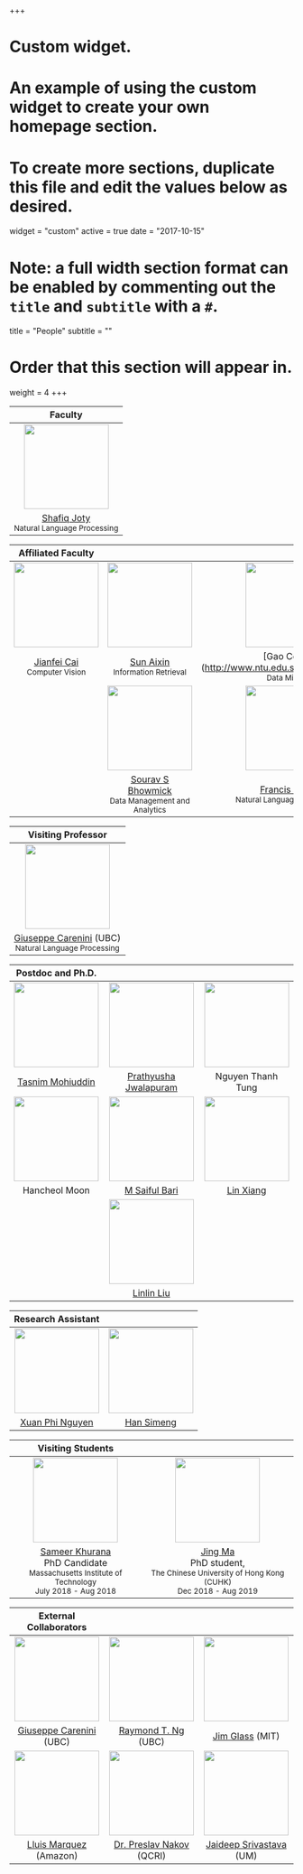 +++
# Custom widget.
# An example of using the custom widget to create your own homepage section.
# To create more sections, duplicate this file and edit the values below as desired.
widget = "custom"
active = true
date = "2017-10-15"
# Note: a full width section format can be enabled by commenting out the `title` and `subtitle` with a `#`.
title = "People"
subtitle = ""

# Order that this section will appear in.
weight = 4
+++




| Faculty |
|:---: |
| <img class="img-circle" style="width: 150px;" src="./person/Joty.jpg"> |
| [Shafiq Joty](https://raihanjoty.github.io/)<br><small>Natural Language Processing</small>|

| Affiliated Faculty | | | |
|:---: | :---: | :---: | :---: |
| <img class="img-circle" style="width: 150px;" src="./person/cai_.jpeg"> | <img class="img-circle" style="width: 150px;" src="./person/Aixin_.jpg"> | <img class="img-circle" style="width: 150px;" src="./person/gao_.jpg"> | <img class="img-circle" style="width: 150px;" src="./person/andre.jpg">|
| [Jianfei Cai](http://www.ntu.edu.sg/home/asjfcai/)<br> <small>Computer Vision</small> | [Sun Aixin](https://www.ntu.edu.sg/home/axsun/)<br> <small>Information Retrieval</small>| [Gao Cong] (http://www.ntu.edu.sg/home/gaocong/)<br> <small>Data Mining</small>| [Andrea Nanetti] (http://andreananetti.com) <br> <small>Digital Humanities</small>|
| | <img class="img-circle" style="width: 150px;" src="./person/sourav.jpeg"> | <img class="img-circle" style="width: 150px;" src="./person/bond.jpg"> | |
| | [Sourav S Bhowmick](http://www.ntu.edu.sg/home/assourav/)<br> <small>Data Management and Analytics</small> | [Francis Bond](http://www.ntu.edu.sg/home/fcbond/)<br> <small>Natural Language Processing</small>| |

| Visiting Professor |
| :---: |
|<img class="img-circle" style="width: 150px;" src="./person/carenini.jpg">|
| [Giuseppe Carenini](http://www.cs.ubc.ca/~carenini/) (UBC) <br><small>Natural Language Processing</small>| 


|Postdoc and Ph.D. | | |
|:---: | :---: | :---: |
| <img class="img-circle" style="width: 150px;" src="./person/tasnim.jpg"> | <img class="img-circle" style="width: 150px;" src="./person/prathyusha.jpg"> | <img class="img-circle" style="width: 150px;" src="./person/thomas.jpg"> |
| [Tasnim Mohiuddin](https://bd.linkedin.com/in/tasnimmohiuddin) | [Prathyusha Jwalapuram](https://pjwalapuram.in) | Nguyen Thanh Tung |
|<img class="img-circle" style="width: 150px;" src="./person/han.jpg"> | <img class="img-circle" style="width: 150px;" src="./person/saiful.jpg"> | <img class="img-circle" style="width: 150px;" src="./person/LinXiang.jpg"> |
| Hancheol Moon | [M Saiful Bari](https://sbmaruf.github.io) | [Lin Xiang](https://sites.google.com/view/linxiang/home) |
| |<img class="img-circle" style="width: 150px;" src="./person/linlin.png"> | |
| | [Linlin Liu](https://sg.linkedin.com/in/linlin-liu-26392846) | |

|Research Assistant | |
|:---: | :---: |
| <img class="img-circle" style="width: 150px;" src="./person/phi.jpg"> |<img class="img-circle" style="width: 150px;" src="./person/simeng.jpg"> |
| [Xuan Phi Nguyen](https://www.linkedin.com/in/xuanphinguyen/) | [Han Simeng](https://www.linkedin.com/in/simeng-han-746135159/) |

|Visiting Students| |
|:---:| :---: |
|<img class="img-circle" style="width: 150px;" src="./person/sameer.jpeg">| <img class="img-circle" style="width: 150px;" src="./person/majing.jpg">|
|[Sameer Khurana](http://people.csail.mit.edu/sameerk/) <br> PhD Candidate <br> <small>Massachusetts Institute of Technology <br> July 2018 - Aug 2018</small> | [Jing Ma](https://sites.google.com/site/cuhkjma/) <br> PhD student, <br> <small> The Chinese University of Hong Kong (CUHK) <br>Dec 2018 - Aug 2019 </small>|

|External Collaborators | | |
|:---: |:---: |:---: |
| <img class="img-circle" style="width: 150px;" src="./person/carenini.jpg"> | <img class="img-circle" style="width: 150px;" src="./person/Raymond_Ng.JPG"> | <img class="img-circle" style="width: 150px;" src="./person/glass.jpg"> |
|[Giuseppe Carenini](http://www.cs.ubc.ca/~carenini/) (UBC) <br>|[Raymond T. Ng](https://www.cs.ubc.ca/~rng/) (UBC)|[Jim Glass](https://www.csail.mit.edu/person/jim-glass) (MIT)|
| <img class="img-circle" style="width: 150px;" src="./person/marquez.jpeg"> | <img class="img-circle" style="width: 150px;" src="./person/preslav.jpg"> | <img class="img-circle" style="width: 150px;" src="./person/jaideep.jpg"> |
|[Lluis Marquez](https://scholar.google.com/citations?user=yFNUfjsAAAAJ&hl=en) (Amazon)<br>|[Dr. Preslav Nakov](http://people.ischool.berkeley.edu/~nakov/) (QCRI)|[Jaideep Srivastava](https://scholar.google.com/citations?user=Y4J5SOwAAAAJ&hl=en) (UM)|


